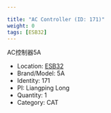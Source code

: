 ```yaml
---

title: "AC Controller (ID: 171)"
weight: 0
tags: [ESB32]
---
```


AC控制器5A

<!--more-->



- Location: [ESB32](../../tags/esb32)
- Brand/Model: 5A
- Identity: 171
- PI: Liangping Long
- Quantity: 1
- Category: CAT






